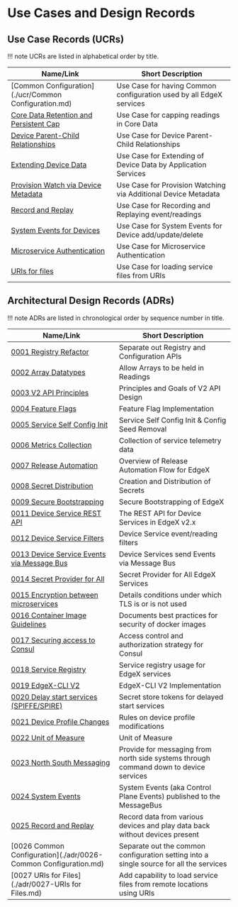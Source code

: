 # Use Cases and Design Records

## Use Case Records (UCRs)

!!! note 
    UCRs are listed in alphabetical order by title.

| Name/Link                                                                           | Short Description                                                   |
|-------------------------------------------------------------------------------------|---------------------------------------------------------------------|
| [Common Configuration](./ucr/Common Configuration.md)                               | Use Case for having Common configuration used by all EdgeX services |
| [Core Data Retention and Persistent Cap](./ucr/Core-Data-Retention.md)              | Use Case for capping readings in Core Data                          |
| [Device Parent-Child Relationships](./ucr/Device-Parent-Child-Relationships.md)     | Use Case for Device Parent-Child Relationships                      |
| [Extending Device Data](./ucr/Extending-Device-Data.md)                             | Use Case for Extending of Device Data by Application Services       |
| [Provision Watch via Device Metadata](./ucr/Provision-Watch-via-Device-Metadata.md) | Use Case for Provision Watching via Additional Device Metadata      |
| [Record and Replay](./ucr/Record-and-Replay.md)                                     | Use Case for Recording and Replaying event/readings                 |
| [System Events for Devices](./ucr/System-Events-for-Devices.md)                     | Use Case for System Events for Device add/update/delete             |
| [Microservice Authentication](./ucr/Microservice-Authentication.md)                 | Use Case for Microservice Authentication                            |
| [URIs for files](.//ucr/URIs-for-Files.md)                                          | Use Case for loading service files from URIs                        |

## Architectural Design Records (ADRs)

!!! note
    ADRs are listed in chronological order by sequence number in title.

| Name/Link                                                                                    | Short Description                                                                       |
|----------------------------------------------------------------------------------------------|-----------------------------------------------------------------------------------------|
| [0001 Registry Refactor](./adr/0001-Registy-Refactor.md)                                     | Separate out Registry and Configuration APIs                                            |
| [0002 Array Datatypes](./adr/device-service/0002-Array-Datatypes.md)                         | Allow Arrays to be held in Readings                                                     |
| [0003 V2 API Principles](./adr/core/0003-V2-API-Principles.md)                               | Principles and Goals of V2 API Design                                                   |
| [0004 Feature Flags](./adr/0004-Feature-Flags.md)                                            | Feature Flag Implementation                                                             |
| [0005 Service Self Config Init](./adr/0005-Service-Self-Config.md)                           | Service Self Config Init & Config Seed Removal                                          |
| [0006 Metrics Collection](./adr/0006-Metrics-Collection.md)                                  | Collection of service telemetry data                                                    |
| [0007 Release Automation](./adr/devops/0007-Release-Automation.md)                           | Overview of Release Automation Flow for EdgeX                                           |
| [0008 Secret Distribution](./adr/security/0008-Secret-Creation-and-Distribution.md)          | Creation and Distribution of Secrets                                                    |
| [0009 Secure Bootstrapping](./adr/security/0009-Secure-Bootstrapping.md)                     | Secure Bootstrapping of EdgeX                                                           |
| [0011 Device Service REST API](./adr/device-service/0011-DeviceService-Rest-API.md)          | The REST API for Device Services in EdgeX v2.x                                          |
| [0012 Device Service Filters](./adr/device-service/0012-DeviceService-Filters.md)            | Device Service event/reading filters                                                    |
| [0013 Device Service Events via Message Bus](./adr/013-Device-Service-Events-Message-Bus.md) | Device Services send Events via Message Bus                                             |
| [0014 Secret Provider for All](./adr/014-Secret-Provider-For-All.md)                         | Secret Provider for All EdgeX Services                                                  |
| [0015 Encryption between microservices](./adr/security/0015-in-cluster-tls.md)               | Details conditions under which TLS is or is not used                                    |
| [0016 Container Image Guidelines](./adr/security/0016-docker-image-guidelines.md)            | Documents best practices for security of docker images                                  |
| [0017 Securing access to Consul](./adr/security/0017-consul-security.md)                     | Access control and authorization strategy for Consul                                    |
| [0018 Service Registry](./adr/0018-Service-Registry.md)                                      | Service registry usage for EdgeX services                                               |
| [0019 EdgeX-CLI V2](./adr/core/0019-EdgeX-CLI-V2.md)                                         | EdgeX-CLI V2 Implementation                                                             |
| [0020 Delay start services (SPIFFE/SPIRE)](./adr/security/0020-spiffe.md)                    | Secret store tokens for delayed start services                                          |
| [0021 Device Profile Changes](./adr/core/0021-Device-Profile-Changes.md)                     | Rules on device profile modifications                                                   |
| [0022 Unit of Measure](./adr/core/0022-UoM.md)                                               | Unit of Measure                                                                         |
| [0023 North South Messaging](./adr/0023-North-South-Messaging.md)                            | Provide for messaging from north side systems through command down to device services   |
| [0024 System Events](./adr/0024-system-events.md)                                            | System Events (aka Control Plane Events) published to the MessageBus                    |
| [0025 Record and Replay](./adr/application/0025-Record-and-Replay.md)                        | Record data from various devices and play data back without devices present             |
| [0026 Common Configuration](./adr/0026-Common Configuration.md)                              | Separate out the common configuration setting into a single source for all the services |
| [0027 URIs for Files](./adr/0027-URIs for Files.md)                                          | Add capability to load service files from remote locations using URIs                   |